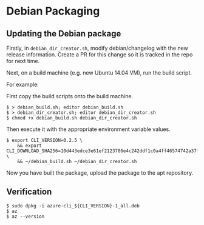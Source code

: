 Debian Packaging
================

Updating the Debian package
---------------------------

Firstly, in `debian_dir_creator.sh`, modify debian/changelog with the new release information.
Create a PR for this change so it is tracked in the repo for next time.

Next, on a build machine (e.g. new Ubuntu 14.04 VM), run the build script.

For example:

First copy the build scripts onto the build machine.
```
$ > debian_build.sh; editor debian_build.sh
$ > debian_dir_creator.sh; editor debian_dir_creator.sh
$ chmod +x debian_build.sh debian_dir_creator.sh
```

Then execute it with the appropriate environment variable values.
```
$ export CLI_VERSION=0.2.5 \
    && export CLI_DOWNLOAD_SHA256=10d443edce3e61ef2123786e4c242ddf1c0a4ff46574742a37f8c1edd80e0914 \
    && ~/debian_build.sh ~/debian_dir_creator.sh
```

Now you have built the package, upload the package to the apt repository.


Verification
------------

```
$ sudo dpkg -i azure-cli_${CLI_VERSION}-1_all.deb
$ az
$ az --version
```
